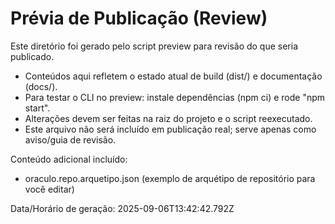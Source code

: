 # Prévia de Publicação (Review)

Este diretório foi gerado pelo script preview para revisão do que seria publicado.

- Conteúdos aqui refletem o estado atual de build (dist/) e documentação (docs/).
- Para testar o CLI no preview: instale dependências (npm ci) e rode "npm start".
- Alterações devem ser feitas na raiz do projeto e o script reexecutado.
- Este arquivo não será incluído em publicação real; serve apenas como aviso/guia de revisão.

Conteúdo adicional incluído:
- oraculo.repo.arquetipo.json (exemplo de arquétipo de repositório para você editar)

Data/Horário de geração: 2025-09-06T13:42:42.792Z
